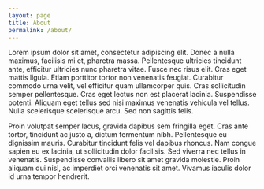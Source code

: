 ```yaml
---
layout: page
title: About
permalink: /about/
---
```


Lorem ipsum dolor sit amet, consectetur adipiscing elit. Donec a nulla maximus, facilisis mi et, pharetra massa. Pellentesque ultricies tincidunt ante, efficitur ultricies nunc pharetra vitae. Fusce nec risus elit. Cras eget mattis ligula. Etiam porttitor tortor non venenatis feugiat. Curabitur commodo urna velit, vel efficitur quam ullamcorper quis. Cras sollicitudin semper pellentesque. Cras eget lectus non est placerat lacinia. Suspendisse potenti. Aliquam eget tellus sed nisi maximus venenatis vehicula vel tellus. Nulla scelerisque scelerisque arcu. Sed non sagittis felis.

Proin volutpat semper lacus, gravida dapibus sem fringilla eget. Cras ante tortor, tincidunt ac justo a, dictum fermentum nibh. Pellentesque eu dignissim mauris. Curabitur tincidunt felis vel dapibus rhoncus. Nam congue sapien eu ex lacinia, ut sollicitudin dolor facilisis. Sed viverra nec tellus in venenatis. Suspendisse convallis libero sit amet gravida molestie. Proin aliquam dui nisl, ac imperdiet orci venenatis sit amet. Vivamus iaculis dolor id urna tempor hendrerit.
